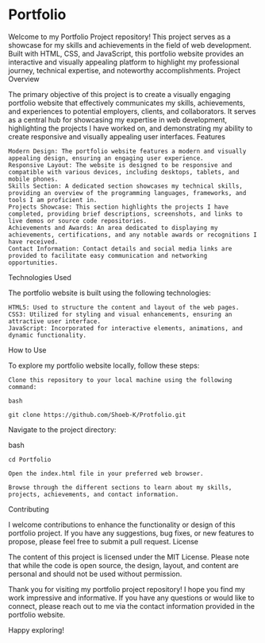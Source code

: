 # Portfolio 
 Welcome to my Portfolio Project repository! This project serves as a showcase for my skills and achievements in the field of web development. Built with HTML, CSS, and JavaScript, this portfolio website provides an interactive and visually appealing platform to highlight my professional journey, technical expertise, and noteworthy accomplishments.
Project Overview

The primary objective of this project is to create a visually engaging portfolio website that effectively communicates my skills, achievements, and experiences to potential employers, clients, and collaborators. It serves as a central hub for showcasing my expertise in web development, highlighting the projects I have worked on, and demonstrating my ability to create responsive and visually appealing user interfaces.
Features

    Modern Design: The portfolio website features a modern and visually appealing design, ensuring an engaging user experience.
    Responsive Layout: The website is designed to be responsive and compatible with various devices, including desktops, tablets, and mobile phones.
    Skills Section: A dedicated section showcases my technical skills, providing an overview of the programming languages, frameworks, and tools I am proficient in.
    Projects Showcase: This section highlights the projects I have completed, providing brief descriptions, screenshots, and links to live demos or source code repositories.
    Achievements and Awards: An area dedicated to displaying my achievements, certifications, and any notable awards or recognitions I have received.
    Contact Information: Contact details and social media links are provided to facilitate easy communication and networking opportunities.

Technologies Used

The portfolio website is built using the following technologies:

    HTML5: Used to structure the content and layout of the web pages.
    CSS3: Utilized for styling and visual enhancements, ensuring an attractive user interface.
    JavaScript: Incorporated for interactive elements, animations, and dynamic functionality.

How to Use

To explore my portfolio website locally, follow these steps:

    Clone this repository to your local machine using the following command:

    bash

    git clone https://github.com/Shoeb-K/Protfolio.git

Navigate to the project directory:

bash

    cd Portfolio

    Open the index.html file in your preferred web browser.

    Browse through the different sections to learn about my skills, projects, achievements, and contact information.

Contributing

I welcome contributions to enhance the functionality or design of this portfolio project. If you have any suggestions, bug fixes, or new features to propose, please feel free to submit a pull request.
License

The content of this project is licensed under the MIT License. Please note that while the code is open source, the design, layout, and content are personal and should not be used without permission.

Thank you for visiting my portfolio project repository! I hope you find my work impressive and informative. If you have any questions or would like to connect, please reach out to me via the contact information provided in the portfolio website.

Happy exploring!
